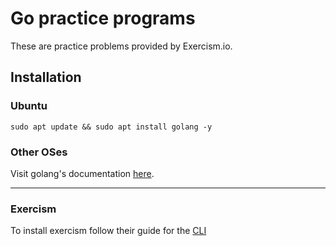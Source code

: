 # Go practice programs
These are practice problems provided by Exercism.io.

## Installation
### Ubuntu
```
sudo apt update && sudo apt install golang -y
```
### Other OSes
Visit golang's documentation [here](https://golang.org/doc/install).

---

### Exercism

To install exercism follow their guide for the [CLI](https://exercism.io/cli-walkthrough)